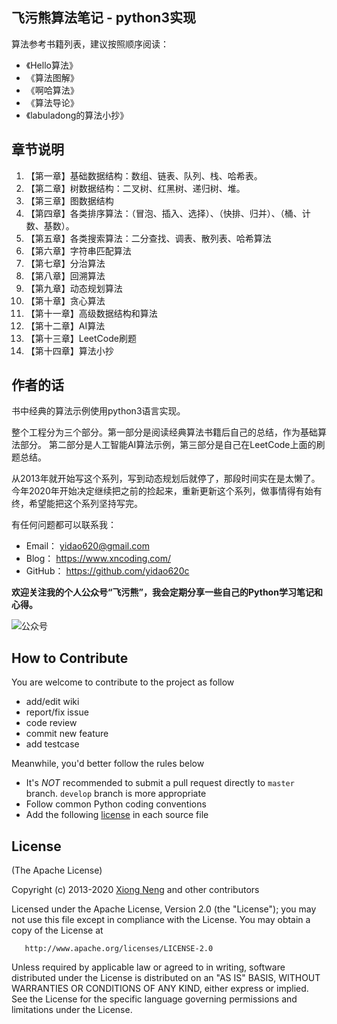 ﻿## 飞污熊算法笔记 - python3实现

算法参考书籍列表，建议按照顺序阅读：

* 《Hello算法》
* 《算法图解》
* 《啊哈算法》
* 《算法导论》
* 《labuladong的算法小抄》

## 章节说明

1. 【第一章】基础数据结构：数组、链表、队列、栈、哈希表。
2. 【第二章】树数据结构：二叉树、红黑树、递归树、堆。
3. 【第三章】图数据结构
4. 【第四章】各类排序算法：（冒泡、插入、选择）、（快排、归并）、（桶、计数、基数）。
5. 【第五章】各类搜索算法：二分查找、调表、散列表、哈希算法
6. 【第六章】字符串匹配算法
7. 【第七章】分治算法
8. 【第八章】回溯算法
9. 【第九章】动态规划算法
10. 【第十章】贪心算法
11. 【第十一章】高级数据结构和算法
12. 【第十二章】AI算法
13. 【第十三章】LeetCode刷题
14. 【第十四章】算法小抄

## 作者的话

书中经典的算法示例使用python3语言实现。

整个工程分为三个部分。第一部分是阅读经典算法书籍后自己的总结，作为基础算法部分。
第二部分是人工智能AI算法示例，第三部分是自己在LeetCode上面的刷题总结。

从2013年就开始写这个系列，写到动态规划后就停了，那段时间实在是太懒了。
今年2020年开始决定继续把之前的捡起来，重新更新这个系列，做事情得有始有终，希望能把这个系列坚持写完。

有任何问题都可以联系我：

* Email： yidao620@gmail.com
* Blog：   https://www.xncoding.com/
* GitHub： https://github.com/yidao620c

**欢迎关注我的个人公众号“飞污熊”，我会定期分享一些自己的Python学习笔记和心得。**

![公众号](https://github.com/yidao620c/python3-cookbook/raw/master/exts/wuxiong.jpg)

## How to Contribute

You are welcome to contribute to the project as follow

* add/edit wiki
* report/fix issue
* code review
* commit new feature
* add testcase

Meanwhile, you'd better follow the rules below

* It's *NOT* recommended to submit a pull request directly to `master` branch. `develop` branch is more appropriate
* Follow common Python coding conventions
* Add the following [license](#license) in each source file

## License

(The Apache License)

Copyright (c) 2013-2020 [Xiong Neng](https://www.xncoding.com/) and other contributors

Licensed under the Apache License, Version 2.0 (the "License");
you may not use this file except in compliance with the License. You may obtain a copy of the License at

       http://www.apache.org/licenses/LICENSE-2.0

Unless required by applicable law or agreed to in writing,
software distributed under the License is distributed on an "AS IS" BASIS,
WITHOUT WARRANTIES OR CONDITIONS OF ANY KIND, either express or implied.
See the License for the specific language governing permissions and limitations under the License.
